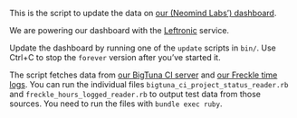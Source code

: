 This is the script to update the data on [our (Neomind Labs’) dashboard][nm-dash].

[nm-dash]: redacted

We are powering our dashboard with the [Leftronic](https://www.leftronic.com/) service.

Update the dashboard by running one of the `update` scripts in `bin/`. Use Ctrl+C to stop the `forever` version after you’ve started it.

The script fetches data from [our BigTuna CI server][our-ci-server] and [our Freckle time logs][our-freckle-logs]. You can run the individual files `bigtuna_ci_project_status_reader.rb` and `freckle_hours_logged_reader.rb` to output test data from those sources. You need to run the files with `bundle exec ruby`.

[our-ci-server]: redacted
[our-freckle-logs]: https://redacted.letsfreckle.com/time/pulse/
